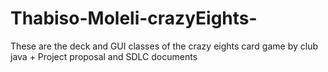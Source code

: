# Thabiso-Moleli-crazyEights-
These are the deck and GUI classes of the crazy eights card game by club java + Project proposal and SDLC documents
